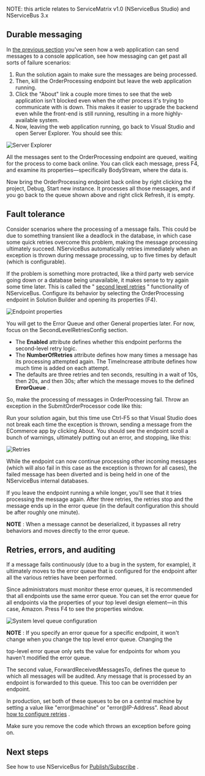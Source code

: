 <!--
title: "Getting Started - Fault Tolerance using ServiceMatrix v1.0"
tags: ""
summary: "<p>NOTE: this article relates to ServiceMatrix v1.0 (NServiceBus Studio) and NServiceBus 3.x</p>
<h2>Durable messaging</h2>
"
-->

NOTE: this article relates to ServiceMatrix v1.0 (NServiceBus Studio) and NServiceBus 3.x

Durable messaging
-----------------

In [the previous section](getting-started---creating-a-new-project.md) you've seen how a web application can send messages to a console application, see how messaging can get past all sorts of failure scenarios:

1.  Run the solution again to make sure the messages are being
    processed.
2.  Then, kill the OrderProcessing endpoint but leave the web
    application running.
3.  Click the "About" link a couple more times to see that the web
    application isn't blocked even when the other process it's trying to
    communicate with is down. This makes it easier to upgrade the
    backend even while the front-end is still running, resulting in a
    more highly-available system.
4.  Now, leaving the web application running, go back to Visual Studio
    and open Server Explorer. You should see this:

![Server Explorer](https://particular.blob.core.windows.net/media/Default/images/GettingStarted8.jpg)

All the messages sent to the OrderProcessing endpoint are queued, waiting for the process to come back online. You can click each message, press F4, and examine its properties—specifically BodyStream, where the data is.

Now bring the OrderProcessing endpoint back online by right clicking the project, Debug, Start new instance. It processes all those messages, and if you go back to the queue shown above and right click Refresh, it is empty.

Fault tolerance
---------------

Consider scenarios where the processing of a message fails. This could be due to something transient like a deadlock in the database, in which case some quick retries overcome this problem, making the message processing ultimately succeed. NServiceBus automatically retries immediately when an exception is thrown during message processing, up to five times by default (which is configurable).

If the problem is something more protracted, like a third party web service going down or a database being unavailable, it makes sense to try again some time later. This is called the " [second level retries](second-level-retries.md) " functionality of NServiceBus. Configure its behavior by selecting the OrderProcessing endpoint in Solution Builder and opening its properties (F4). 

 ![Endpoint properties](https://particular.blob.core.windows.net/media/Default/images/GettingStarted8.5.jpg)


You will get to the Error Queue and other General properties later. For now, focus on the SecondLevelRetriesConfig section.

-   The **Enabled** attribute defines whether this endpoint performs the
    second-level retry logic.
-   The **NumberOfRetries** attribute defines how many times a message
    has its processing attempted again. The TimeIncrease attribute
    defines how much time is added on each attempt.
-   The defaults are three retries and ten seconds, resulting in a wait
    of 10s, then 20s, and then 30s; after which the message moves to the
    defined **ErrorQueue** .

So, make the processing of messages in OrderProcessing fail. Throw an exception in the SubmitOrderProcessor code like this:

<p>
<script src="https://gist.github.com/Particular-gist/6327014.js?file=001FaultTolerance.cs"></script>
</p> Run your solution again, but this time use Ctrl-F5 so that Visual Studio does not break each time the exception is thrown, sending a message from the ECommerce app by clicking About. You should see the endpoint scroll a bunch of warnings, ultimately putting out an error, and stopping, like this:

![Retries](https://particular.blob.core.windows.net/media/Default/images/GettingStarted9.png)


While the endpoint can now continue processing other incoming messages
(which will also fail in this case as the exception is thrown for all cases), the failed message has been diverted and is being held in one of the NServiceBus internal databases.

If you leave the endpoint running a while longer, you'll see that it tries processing the message again. After three retries, the retries stop and the message ends up in the error queue (in the default configuration this should be after roughly one minute).

**NOTE** : When a message cannot be deserialized, it bypasses all retry behaviors and moves directly to the error queue.

Retries, errors, and auditing
-----------------------------

If a message fails continuously (due to a bug in the system, for example), it ultimately moves to the error queue that is configured for the endpoint after all the various retries have been performed.

Since administrators must monitor these error queues, it is recommended that all endpoints use the same error queue. You can set the error queue for all endpoints via the properties of your top level design element—in this case, Amazon. Press F4 to see the properties window. 



 ![System level queue configuration](https://particular.blob.core.windows.net/media/Default/images/GettingStarted10.png)

**NOTE** : If you specify an error queue for a specific endpoint, it won't change when you change the top level error queue. Changing the

top-level error queue only sets the value for endpoints for whom you haven't modified the error queue.

The second value, ForwardReceivedMessagesTo, defines the queue to which all messages will be audited. Any message that is processed by an endpoint is forwarded to this queue. This too can be overridden per endpoint.

In production, set both of these queues to be on a central machine by setting a value like "error@machine" or "error@IP-Address". Read about
[how to configure retries](second-level-retries.md) .

Make sure you remove the code which throws an exception before going on.

Next steps
----------

See how to use NServiceBus for
[Publish/Subscribe](getting-started---publish-subscribe-communication.md) .

